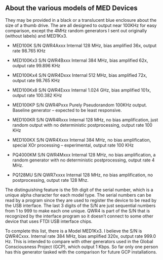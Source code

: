 ## About the various models of MED Devices

They may be provided in a black or a translucent blue enclosure about the size of a thumb drive. The are all designed to output near 100KHz for easy comparison, except the 4MHz random generators I sent out originally (without labels) and MED1Kx3.

* MED100K S/N QWR4Axxx Internal 128 MHz, bias amplified 36x, output rate 98.765 KHz

* MED100Kx3 S/N QWR4Bxxx Internal 384 MHz, bias amplified 62x, output rate 99.896 KHz

* MED100Kx4 S/N QWR4Dxxx Internal 512 MHz, bias amplified 72x, output rate 98.765 KHz

* MED100Kx8 S/N QWR4Exxx Internal 1.024 GHz, bias amplified 101x, output rate 100.382 KHz

* MED100KP S/N QWR4Pxxx Purely Pseudorandom 100KHz output. Baseline generator – expected to be least responsive.

* MED100KR S/N QWR4Rxxx Internal 128 MHz, no bias amplification, just random output with no deterministic postprocessing, output rate 100 KHz

* MED100KX S/N QWR4Xxxx Internal 384 MHz, no bias amplification, special XOr processing – experimental, output rate 100 KHz

* PQ4000KM S/N QWR4Mxxx Internal 128 MHz, no bias amplification, a random generator with no deterministic postprocessing, output rate 4 MHz.

* PQ128MU S/N QWR7xxxx Internal 128 MHz, no bias amplification, no postprocessing, output rate 128 Mhz.

The distinguishing feature is the 5th digit of the serial number, which is a unique alpha character for each model type. The serial numbers can be read by a program since they are used to register the device to be read by the USB interface. The last 3 digits of the S/N are just sequential numbers from 1 to 999 to make each one unique. QWR4 is part of the S/N that is recognized by the interface program so it doesn’t connect to some other device that uses FTDI USB interface chips.

To complete this list, there is a Model MED1Kx3. I believe the S/N is QWR4Cxxx. Internal rate 384 MHz, bias amplified 320x, output rate 999.0 Hz. This is intended to compare with other generators used in the Global Consciousness Project (GCP), which output 1 Kbps. So far only one person has this generator tasked with the comparison for future GCP installations.